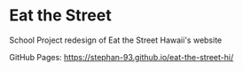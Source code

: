 # Eat the Street
School Project redesign of Eat the Street Hawaii's website

GitHub Pages: https://stephan-93.github.io/eat-the-street-hi/

